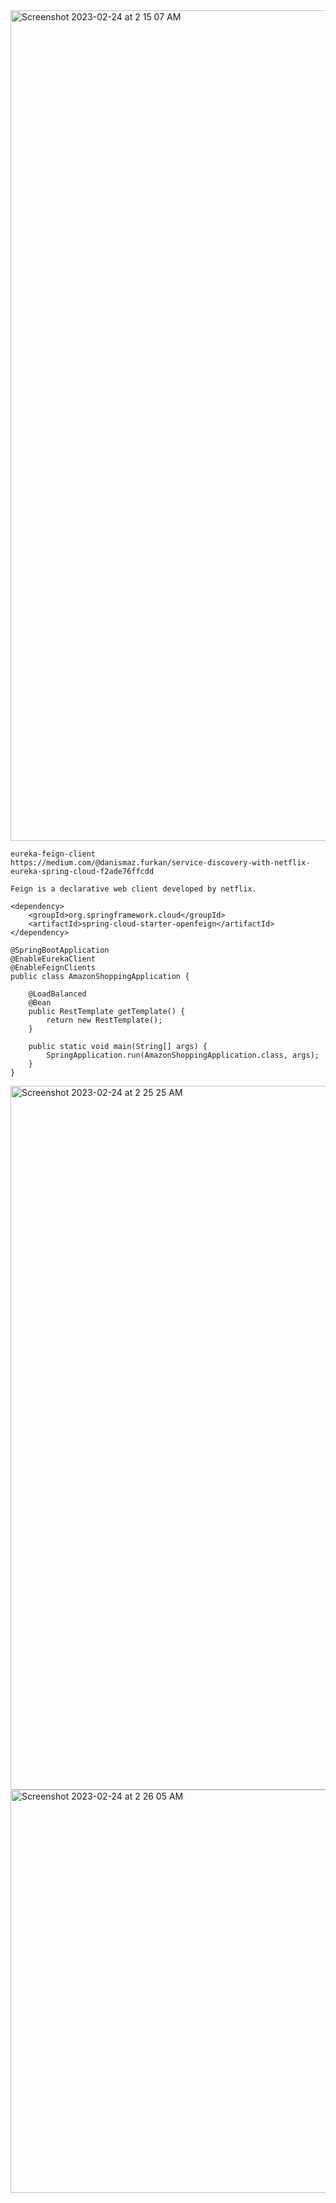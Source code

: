 <img width="1329" alt="Screenshot 2023-02-24 at 2 15 07 AM" src="https://user-images.githubusercontent.com/43849911/221026076-3621030a-7ae9-4415-904e-f8249e2855ff.png">

```
eureka-feign-client
https://medium.com/@danismaz.furkan/service-discovery-with-netflix-eureka-spring-cloud-f2ade76ffcdd

Feign is a declarative web client developed by netflix.
```

```
<dependency>
	<groupId>org.springframework.cloud</groupId>
	<artifactId>spring-cloud-starter-openfeign</artifactId>
</dependency>

@SpringBootApplication
@EnableEurekaClient
@EnableFeignClients
public class AmazonShoppingApplication {

	@LoadBalanced
	@Bean
	public RestTemplate getTemplate() {
		return new RestTemplate();
	}

	public static void main(String[] args) {
		SpringApplication.run(AmazonShoppingApplication.class, args);
	}
}
```

<img width="1126" alt="Screenshot 2023-02-24 at 2 25 25 AM" src="https://user-images.githubusercontent.com/43849911/221028189-915dbe08-e5a8-4701-baa9-a097f11889f6.png">

<img width="645" alt="Screenshot 2023-02-24 at 2 26 05 AM" src="https://user-images.githubusercontent.com/43849911/221028266-850834ba-92f1-4218-bdda-d75a861d0362.png">
